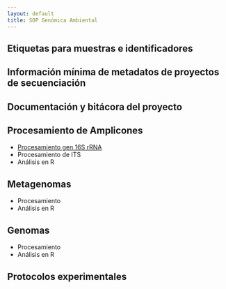 ```yaml
---
layout: default
title: SOP Genómica Ambiental
---
```


## Etiquetas para muestras e identificadores
## Información mínima de metadatos de proyectos de secuenciación
## Documentación y bitácora del proyecto
## Procesamiento de Amplicones

- [Procesamiento gen 16S rRNA](/SOP/16S_process.html)
- Procesamiento de ITS
- Análisis en R


## Metagenomas
- Procesamiento
- Análisis en R

## Genomas
- Procesamiento
- Análisis en R
## Protocolos experimentales
